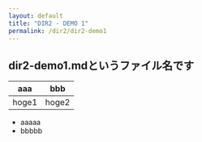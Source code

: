 ```yaml
---
layout: default
title: "DIR2 - DEMO 1"
permalink: /dir2/dir2-demo1
---
```


## dir2-demo1.mdというファイル名です

| aaa | bbb |
| -- | -- |
| hoge1 | hoge2 |

- aaaaa
- bbbbb
